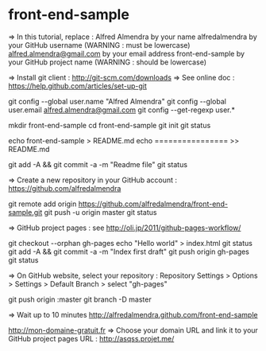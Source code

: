 front-end-sample
================

=> In this tutorial, replace :
Alfred Almendra by your name
alfredalmendra by your GitHub username (WARNING : must be lowercase)
alfred.almendra@gmail.com by your email address
front-end-sample by your GitHub project name (WARNING : should be lowercase)

=> Install git client : http://git-scm.com/downloads
=> See online doc : https://help.github.com/articles/set-up-git

git config --global user.name "Alfred Almendra"
git config --global user.email alfred.almendra@gmail.com
git config --get-regexp user.*

mkdir front-end-sample
cd front-end-sample
git init
git status

echo front-end-sample > README.md
echo ================ >> README.md

git add -A && git commit -a -m "Readme file"
git status

=> Create a new repository in your GitHub account : https://github.com/alfredalmendra

git remote add origin https://github.com/alfredalmendra/front-end-sample.git
git push -u origin master
git status

=> GitHub project pages : see http://oli.jp/2011/github-pages-workflow/

git checkout --orphan gh-pages
echo "Hello world" > index.html
git status
git add -A && git commit -a -m "Index first draft"
git push origin gh-pages
git status

=> On GitHub website, select your repository : Repository Settings > Options > Settings > Default Branch > select "gh-pages"

git push origin :master
git branch -D master

=> Wait up to 10 minutes
http://alfredalmendra.github.com/front-end-sample

http://mon-domaine-gratuit.fr
=> Choose your domain URL and link it to your GitHub project pages URL : http://asqss.projet.me/

